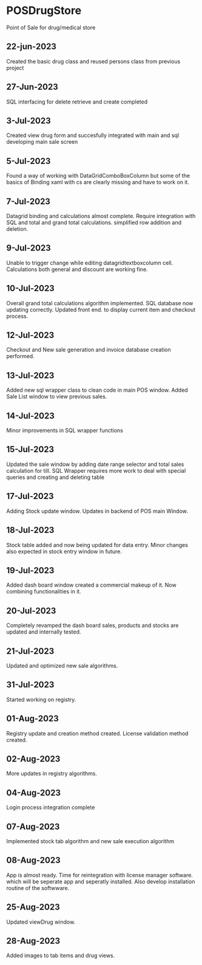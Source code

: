 # POSDrugStore
Point of Sale for drug/medical store
## 22-jun-2023
Created the basic drug class and reused persons class from previous project
## 27-Jun-2023
SQL interfacing for delete retrieve and create completed
## 3-Jul-2023
Created view drug form and succesfully integrated with main and sql
developing main sale screen
## 5-Jul-2023
Found a way of working with DataGridComboBoxColumn but some of the basics of Binding xaml with cs are clearly missing and have to work on it.
## 7-Jul-2023
Datagrid binding and calculations almost complete. Require integration with SQL and total and grand total calculations.
simplified row addition and deletion.
## 9-Jul-2023
Unable to trigger change while editing datagridtextboxcolumn cell. Calculations both general and discount are working fine. 
## 10-Jul-2023
Overall grand total calculations algorithm implemented. SQL database now updating correctly. Updated front end. to display current item and checkout process. 
## 12-Jul-2023
Checkout and New sale generation and invoice database creation performed.
## 13-Jul-2023
Added new sql wrapper class to clean code in main POS window. Added Sale List window to view previous sales.
## 14-Jul-2023
Minor improvements in SQL wrapper functions
## 15-Jul-2023
Updated the sale window by adding date range selector and total sales calculation for till.
SQL Wrapper requires more work to deal with special queries and creating and deleting table
## 17-Jul-2023
Adding Stock update window. Updates in backend of POS main Window.
## 18-Jul-2023
Stock table added and now being updated for data entry. Minor changes also expected in stock entry window in future.
## 19-Jul-2023
Added dash board window created a commercial makeup of it. Now combining functionalities in it.
## 20-Jul-2023
Completely revamped the dash board sales, products and stocks are updated and internally tested.
## 21-Jul-2023
Updated and optimized new sale algorithms.
## 31-Jul-2023
Started working on registry.
## 01-Aug-2023
Registry update and creation method created. License validation method created. 
## 02-Aug-2023
More updates in registry algorithms.
## 04-Aug-2023
Login process integration complete
## 07-Aug-2023
Implemented stock tab algorithm and new sale execution algorithm
## 08-Aug-2023
App is almost ready. Time for reintegration with license manager software. which will be seperate app and seperatly installed. Also develop installation routine of the softwware. 
## 25-Aug-2023
Updated viewDrug window.
## 28-Aug-2023
Added images to tab items and drug views.